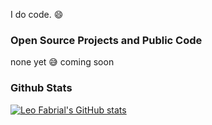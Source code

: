 I do code. :smile:

### Open Source Projects and Public Code
none yet :sweat_smile: coming soon

### Github Stats
[![Leo Fabrial's GitHub stats](https://github-readme-stats.vercel.app/api?username=leofabrial&show_icons=true&theme=onedark)](https://github.com/leofabrial/github-readme-stats)